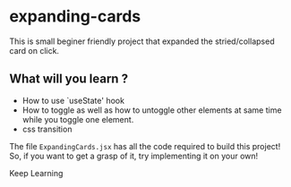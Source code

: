 # expanding-cards

This is small beginer friendly project that expanded the stried/collapsed card on click.

## What will you learn ?

- How to use `useState' hook
- How to toggle as well as how to untoggle other elements at same time while you toggle one element.
- css transition

The file `ExpandingCards.jsx` has all the code required to build this project! So, if you want to get a grasp of it, try implementing it on your own!

Keep Learning
